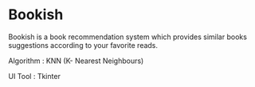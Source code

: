 # Bookish
Bookish is a book recommendation system which provides similar books suggestions according to your favorite reads.


Algorithm : KNN (K- Nearest Neighbours)


UI Tool : Tkinter
